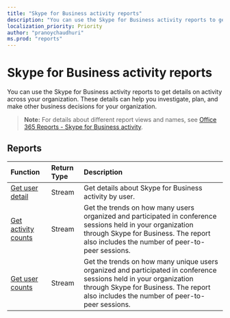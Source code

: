 ```yaml
---
title: "Skype for Business activity reports"
description: "You can use the Skype for Business activity reports to get details on activity across your organization. These details can help you investigate, plan, and make other business decisions for your organization."
localization_priority: Priority
author: "pranoychaudhuri"
ms.prod: "reports"
---
```


# Skype for Business activity reports

You can use the Skype for Business activity reports to get details on activity across your organization. These details can help you investigate, plan, and make other business decisions for your organization.

> **Note:** For details about different report views and names, see [Office 365 Reports - Skype for Business activity](https://support.office.com/client/Skype-for-Business-Online-activity-8cbe2eb2-1194-4fd7-b1ee-9f9287c82424).

## Reports

| Function                                 | Return Type | Description                              |
| :--------------------------------------- | :---------- | :--------------------------------------- |
| [Get user detail](../api/reportroot-getskypeforbusinessactivityuserdetail.md) | Stream      | Get details about Skype for Business activity by user. |
| [Get activity counts](../api/reportroot-getskypeforbusinessactivitycounts.md) | Stream      | Get the trends on how many users organized and participated in conference sessions held in your organization through Skype for Business. The report also includes the number of peer-to-peer sessions. |
| [Get user counts](../api/reportroot-getskypeforbusinessactivityusercounts.md) | Stream      | Get the trends on how many unique users organized and participated in conference sessions held in your organization through Skype for Business. The report also includes the number of peer-to-peer sessions. |
